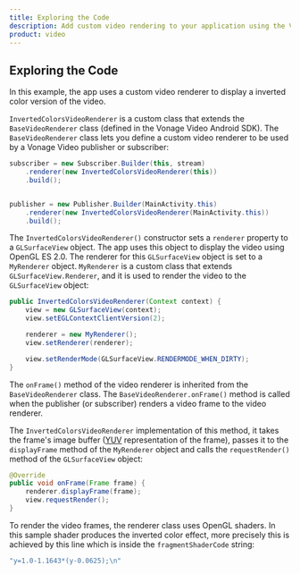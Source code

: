 ```yaml
---
title: Exploring the Code
description: Add custom video rendering to your application using the Vonage Video API.
product: video
---
```


## Exploring the Code

In this example, the app uses a custom video renderer to display a inverted color version of the video.

`InvertedColorsVideoRenderer` is a custom class that extends the `BaseVideoRenderer` class (defined in the Vonage Video Android SDK). The `BaseVideoRenderer` class lets you define a custom video renderer to be used by a Vonage Video publisher or subscriber:

```java
subscriber = new Subscriber.Builder(this, stream)
    .renderer(new InvertedColorsVideoRenderer(this))
    .build();


publisher = new Publisher.Builder(MainActivity.this)
    .renderer(new InvertedColorsVideoRenderer(MainActivity.this))
    .build();
```

The `InvertedColorsVideoRenderer()` constructor sets a `renderer` property to a `GLSurfaceView` object. The app uses this object to display the video using OpenGL ES 2.0. The renderer for this `GLSurfaceView` object is set to a `MyRenderer` object. `MyRenderer` is a custom class that extends `GLSurfaceView.Renderer`, and it is used to render the video to the `GLSurfaceView` object:

```java
public InvertedColorsVideoRenderer(Context context) {
    view = new GLSurfaceView(context);
    view.setEGLContextClientVersion(2);

    renderer = new MyRenderer();
    view.setRenderer(renderer);

    view.setRenderMode(GLSurfaceView.RENDERMODE_WHEN_DIRTY);
}
```

The `onFrame()` method of the video renderer is inherited from the `BaseVideoRenderer` class. The `BaseVideoRenderer.onFrame()` method is called when the publisher (or subscriber) renders a video frame to the video renderer.

The `InvertedColorsVideoRenderer` implementation of this method, it takes the frame's image buffer ([YUV](https://en.wikipedia.org/wiki/YUV) representation of the frame), passes it to the `displayFrame` method of the `MyRenderer` object and calls the `requestRender()` method of the `GLSurfaceView` object:

```java
@Override
public void onFrame(Frame frame) {
    renderer.displayFrame(frame);
    view.requestRender();
}
```

To render the video frames, the renderer class uses OpenGL shaders. In this sample shader produces the inverted color effect, more precisely this is achieved by this line which is inside the `fragmentShaderCode` string:

```java
"y=1.0-1.1643*(y-0.0625);\n"
```
